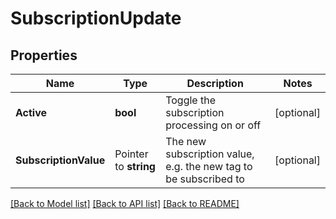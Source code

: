 # SubscriptionUpdate

## Properties

Name | Type | Description | Notes
------------ | ------------- | ------------- | -------------
**Active** | **bool** | Toggle the subscription processing on or off | [optional] 
**SubscriptionValue** | Pointer to **string** | The new subscription value, e.g. the new tag to be subscribed to | [optional] 

[[Back to Model list]](../README.md#documentation-for-models) [[Back to API list]](../README.md#documentation-for-api-endpoints) [[Back to README]](../README.md)


